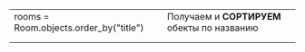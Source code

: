 |                                        |                                             |      |
| -------------------------------------- | ------------------------------------------- | ---- |
| rooms = Room.objects.order_by("title") | Получаем и **СОРТИРУЕМ** обекты по названию |      |
|                                        |                                             |      |
|                                        |                                             |      |

